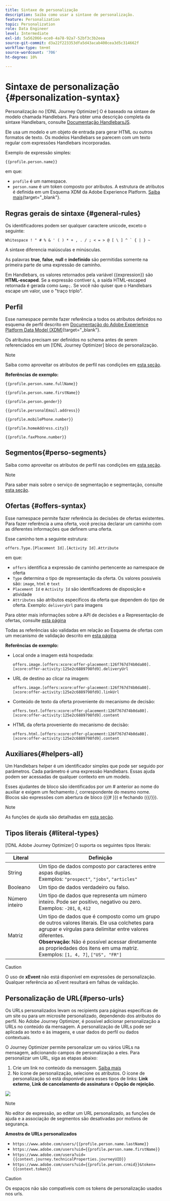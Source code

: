 ```yaml
---
title: Sintaxe de personalização
description: Saiba como usar a sintaxe de personalização.
feature: Personalization
topic: Personalization
role: Data Engineer
level: Intermediate
exl-id: 5a562066-ece0-4a78-92a7-52bf3c3b2eea
source-git-commit: d3a22f223353dfa5d43acab400cea3d5c314662f
workflow-type: tm+mt
source-wordcount: '706'
ht-degree: 10%

---
```


# Sintaxe de personalização {#personalization-syntax}

Personalização no [!DNL Journey Optimizer] O é baseado na sintaxe de modelo chamada Handlebars.
Para obter uma descrição completa da sintaxe Handlebars, consulte [Documentação HandlebarsJS](https://handlebarsjs.com/).

Ele usa um modelo e um objeto de entrada para gerar HTML ou outros formatos de texto. Os modelos Handlebars se parecem com um texto regular com expressões Handlebars incorporadas.

Exemplo de expressão simples:

`{{profile.person.name}}`

em que:

* `profile` é um namespace.
* `person.name` é um token composto por atributos. A estrutura de atributos é definida em um Esquema XDM da Adobe Experience Platform. [Saiba mais](https://experienceleague.adobe.com/docs/experience-platform/xdm/home.html?lang=pt-BR){target=&quot;_blank&quot;}.

## Regras gerais de sintaxe {#general-rules}

Os identificadores podem ser qualquer caractere unicode, exceto o seguinte:

```
Whitespace ! " # % & ' ( ) * + , . / ; < = > @ [ \ ] ^ ` { | } ~
```

A sintaxe diferencia maiúsculas e minúsculas.

As palavras **true**, **false**, **null** e **indefinido** são permitidas somente na primeira parte de uma expressão de caminho.

Em Handlebars, os valores retornados pela variável {{expression}} são **HTML-escaped**. Se a expressão contiver `&`, a saída HTML-escaped retornada é gerada como `&amp;`. Se você não quiser que o Handlebars escape um valor, use o &quot;traço triplo&quot;.

## Perfil

Esse namespace permite fazer referência a todos os atributos definidos no esquema de perfil descrito em [Documentação do Adobe Experience Platform Data Model (XDM)](https://experienceleague.adobe.com/docs/experience-platform/xdm/home.html){target=&quot;_blank&quot;}.

Os atributos precisam ser definidos no schema antes de serem referenciados em um [!DNL Journey Optimizer] bloco de personalização.

>[!NOTE]
>
>Saiba como aproveitar os atributos de perfil nas condições em [esta seção](functions/helpers.md#if-function).

**Referências de exemplo:**

`{{profile.person.name.fullName}}`

`{{profile.person.name.firstName}}`

`{{profile.person.gender}}`

`{{profile.personalEmail.address}}`

`{{profile.mobilePhone.number}}`

`{{profile.homeAddress.city}}`

`{{profile.faxPhone.number}}`

## Segmentos{#perso-segments}

Saiba como aproveitar os atributos de perfil nas condições em [esta seção](functions/helpers.md#if-function).

>[!NOTE]
>Para saber mais sobre o serviço de segmentação e segmentação, consulte [esta seção](../segment/about-segments.md).

## Ofertas {#offers-syntax}

Esse namespace permite fazer referência às decisões de ofertas existentes.
Para fazer referência a uma oferta, você precisa declarar um caminho com as diferentes informações que definem uma oferta.

Esse caminho tem a seguinte estrutura:

`offers.Type.[Placement Id].[Activity Id].Attribute`

em que:

* `offers` identifica a expressão de caminho pertencente ao namespace de oferta
* `Type`  determina o tipo de representação da oferta. Os valores possíveis são: `image`, `html` e `text`
* `Placement Id` e `Activity Id` são identificadores de disposição e atividade
* `Attributes` são atributos específicos da oferta que dependem do tipo de oferta. Exemplo: `deliveryUrl` para imagens

Para obter mais informações sobre a API de decisões e a Representação de ofertas, consulte [esta página](../offers/api-reference/offer-delivery-api/decisioning-api.md)

Todas as referências são validadas em relação ao Esquema de ofertas com um mecanismo de validação descrito em [esta página](personalization-validation.md)

**Referências de exemplo:**

* Local onde a imagem está hospedada:

   `offers.image.[offers:xcore:offer-placement:126f767d74b0da80].[xcore:offer-activity:125e2c6889798fd9].deliveryUrl`

* URL de destino ao clicar na imagem:

   `offers.image.[offers:xcore:offer-placement:126f767d74b0da80].[xcore:offer-activity:125e2c6889798fd9].linkUrl`

* Conteúdo de texto da oferta proveniente do mecanismo de decisão:

   `offers.text.[offers:xcore:offer-placement:126f767d74b0da80].[xcore:offer-activity:125e2c6889798fd9].content`

* HTML da oferta proveniente do mecanismo de decisão:

   `offers.html.[offers:xcore:offer-placement:126f767d74b0da80].[xcore:offer-activity:125e2c6889798fd9].content`


## Auxiliares{#helpers-all}

Um Handlebars helper é um identificador simples que pode ser seguido por parâmetros.
Cada parâmetro é uma expressão Handlebars. Essas ajuda podem ser acessadas de qualquer contexto em um modelo.

Esses ajudantes de bloco são identificados por um # anterior ao nome do auxiliar e exigem um fechamento /, correspondente do mesmo nome.
Blocos são expressões com abertura de bloco ({{# }}) e fechando ({{/}}).


>[!NOTE]
>
>As funções de ajuda são detalhadas em [esta seção](functions/helpers.md).

## Tipos literais {#literal-types}

[!DNL Adobe Journey Optimizer] O suporta os seguintes tipos literais:

| Literal | Definição |
| ------- | ---------- |
| String | Um tipo de dados composto por caracteres entre aspas duplas. <br>Exemplos: `"prospect"`, `"jobs"`, `"articles"` |
| Booleano | Um tipo de dados verdadeiro ou falso. |
| Número inteiro | Um tipo de dados que representa um número inteiro. Pode ser positivo, negativo ou zero. <br>Exemplos: `-201`, `0`, `412` |
| Matriz | Um tipo de dados que é composto como um grupo de outros valores literais. Ele usa colchetes para agrupar e vírgulas para delimitar entre valores diferentes. <br> **Observação:** Não é possível acessar diretamente as propriedades dos itens em uma matriz. <br> Exemplos: `[1, 4, 7]`, `["US", "FR"]` |

>[!CAUTION]
>
>O uso de **xEvent** não está disponível em expressões de personalização. Qualquer referência ao xEvent resultará em falhas de validação.

## Personalização de URL{#perso-urls}

Os URLs personalizados levam os recipients para páginas específicas de um site ou para um microsite personalizado, dependendo dos atributos do perfil. No Adobe Journey Optimizer, é possível adicionar personalização a URLs no conteúdo da mensagem. A personalização de URLs pode ser aplicada ao texto e às imagens, e usar dados do perfil ou dados contextuais.

O Journey Optimizer permite personalizar um ou vários URLs na mensagem, adicionando campos de personalização a eles. Para personalizar um URL, siga as etapas abaixo:

1. Crie um link no conteúdo da mensagem. [Saiba mais](../design/message-tracking.md#insert-links)
1. No ícone de personalização, selecione os atributos. O ícone de personalização só está disponível para esses tipos de links: **Link externo**, **Link de cancelamento de assinatura** e **Opção de rejeição**.

![](assets/perso-url.png)

>[!NOTE]
>
>No editor de expressão, ao editar um URL personalizado, as funções de ajuda e a associação de segmentos são desativadas por motivos de segurança.

**Amostra de URLs personalizados**

* `https://www.adobe.com/users/{{profile.person.name.lastName}}`
* `https://www.adobe.com/users?uid={{profile.person.name.firstName}}`
* `https://www.adobe.com/usera?uid={{context.journey.technicalProperties.journeyUID}}`
* `https://www.adobe.com/users?uid={{profile.person.crmid}}&token={{context.token}}`

>[!CAUTION]
>
>Os espaços não são compatíveis com os tokens de personalização usados nos urls.
